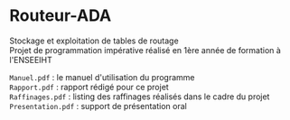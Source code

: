 # Routeur-ADA
Stockage et exploitation de tables de routage  
Projet de programmation impérative réalisé en 1ère année de formation à l'ENSEEIHT  

`Manuel.pdf` : le manuel d'utilisation du programme  
`Rapport.pdf` : rapport rédigé pour ce projet  
`Raffinages.pdf` : listing des raffinages réalisés dans le cadre du projet  
`Presentation.pdf` : support de présentation oral  
